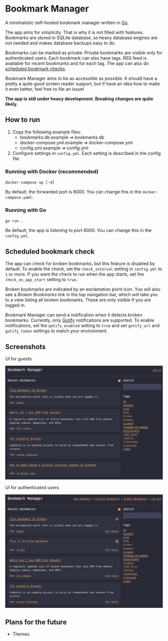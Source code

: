 # Bookmark Manager
A minimalistic self-hosted bookmark manager written in [Go](https://go.dev/).

The app aims for simplicity. That is why it is not filled with features. Bookmarks are
stored in SQLite database, so heavy database engines are not needed and makes database
backups easy to do.

Bookmarks can be marked as private. Private bookmarks are visible only for authenticated
users. Each bookmark can also have tags. RSS feed is available for recent bookmarks and
for each tag. The app can also do [scheduled bookmark checks](#scheduled-bookmark-check).

Bookmark Manager aims to be as accessible as possible. It should have a pretty a quite good
screen reader support, but if have an idea how to make it even better, feel free to file an issue!

**The app is still under heavy development. Breaking changes are quite likely.**

## How to run
1. Copy the following example files:
   - bookmarks.db.example ➔ bookmarks.db
   - docker-compose.yml.example ➔ docker-compose.yml
   - config.yml.example ➔ config.yml
2. Configure settings in `config.yml`. Each setting is described in the config file.

### Running with Docker (recommended)
```
docker-compose up [-d]
```
By default, the forwarded port is 8000. You can change this in the `docker-compose.yaml`.

### Running with Go
```
go run .
```
Be default, the app is listening to port 8000. You can change this in the `config.yml`.

## Scheduled bookmark check
The app can check for broken bookmarks, but this feature is disabled by default.
To enable the check, set the `check_interval` setting in `config.yml` to `1` or more.
If you want the check to run when the app starts, set the `check_on_app_start` setting to `true`.

Broken bookmarks are indicated by an exclamation point icon. Yuo will also see a *Broken Bookmarks* link in the top navigation bar, which will take you to a view listing all broken bookmarks. These are only visible if you are logged in.

Bookmark Manager can send a notification when it detects broken bookmarks. Currently, only
[Gotify](https://gotify.net/) notifications are supported. To enable notifications, set
the `gotify_enabled` setting to `true` and set `gotify_url` and `gotify_token` settings to match your
environment.

## Screenshots
UI for guests

![Screenshot showing UI for guest users](docs/screenshot-guest.png "UI for guests")

UI for authenticated users

![Screenshot showing UI for authenticated users](docs/screenshot-authenticated.png "UI for authenticated users")

## Plans for the future
- Themes